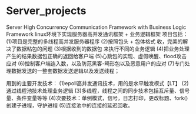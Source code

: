 # Server_projects
Server High Concurrency Communication Framework with Business Logic Framework
linux环境下实现服务器高并发通讯框架 + 业务逻辑框架
项目包括：
(1)项目是完整的多线程高并发服务器程序
(2)按照包头 + 包体格式 收，完美的解决了数据粘包的问题
(3)根据收到的数据包 来执行不同的业务逻辑
(4)把业务处理产生的结果数据包正确的返回给客户端
(5)心跳包的实现、虚假唤醒、flood攻击应对
(6)控制客户端连入数，以及防范黑客-畸形包以及恶意用户的应对
(7)专门处理数据发送的一整套数据发送逻辑以及发送线程；

用到的主要开发技术：
(1)epoll高并发通讯技术，用的是水平触发模式【LT】
(2)通过线程池技术处理业务逻辑
(3)多线程，线程之间的同步技术包括互斥量、信号量、条件变量等等
(4)次要技术：单例模式，信号，日志打印，更改标题、fork()创建子进程，守护进程
(5)连接池中的连接的延迟回收。
